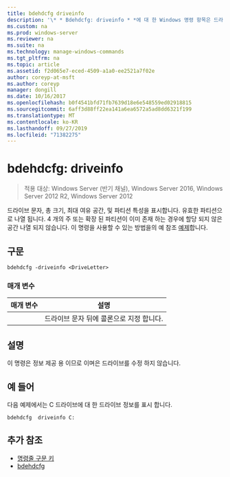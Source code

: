 ```yaml
---
title: bdehdcfg driveinfo
description: '\* * Bdehdcfg: driveinfo * *에 대 한 Windows 명령 항목은 드라이브 문자, 총 크기, 최대 여유 공간 및 파티션 특징을 표시 합니다.'
ms.custom: na
ms.prod: windows-server
ms.reviewer: na
ms.suite: na
ms.technology: manage-windows-commands
ms.tgt_pltfrm: na
ms.topic: article
ms.assetid: f2d065e7-eced-4509-a1a0-ee2521a7f02e
author: coreyp-at-msft
ms.author: coreyp
manager: dongill
ms.date: 10/16/2017
ms.openlocfilehash: b0f4541bfd71fb7639d18e6e548559ed02918815
ms.sourcegitcommit: 6aff3d88ff22ea141a6ea6572a5ad8dd6321f199
ms.translationtype: MT
ms.contentlocale: ko-KR
ms.lasthandoff: 09/27/2019
ms.locfileid: "71382275"
---
```

# <a name="bdehdcfg-driveinfo"></a>bdehdcfg: driveinfo

>적용 대상: Windows Server (반기 채널), Windows Server 2016, Windows Server 2012 R2, Windows Server 2012

드라이브 문자, 총 크기, 최대 여유 공간, 및 파티션 특성을 표시합니다. 유효한 파티션으로 나열 됩니다. 4 개의 주 또는 확장 된 파티션이 이미 존재 하는 경우에 할당 되지 않은 공간 나열 되지 않습니다. 이 명령을 사용할 수 있는 방법을의 예 참조 [예제](#BKMK_Examples)합니다.
## <a name="syntax"></a>구문
```
bdehdcfg -driveinfo <DriveLetter>
```
### <a name="parameters"></a>매개 변수

|   매개 변수   |                  설명                  |
|---------------|-----------------------------------------------|
| <DriveLetter> | 드라이브 문자 뒤에 콜론으로 지정 합니다. |

## <a name="remarks"></a>설명
이 명령은 정보 제공 용 이므로 이며은 드라이브를 수정 하지 않습니다.
## <a name="BKMK_Examples"></a>예 들어
다음 예제에서는 C 드라이브에 대 한 드라이브 정보를 표시 합니다.
```
bdehdcfg  driveinfo C:
```
## <a name="additional-references"></a>추가 참조
-   [명령줄 구문 키](command-line-syntax-key.md)
-   [bdehdcfg](bdehdcfg.md)

